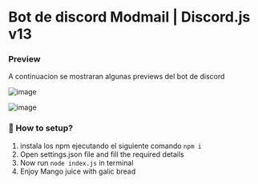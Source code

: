 # Bot de discord Modmail | Discord.js v13

### Preview
A continuacion se mostraran algunas previews del bot de discord

![image](https://user-images.githubusercontent.com/89801655/189752814-616bd136-824f-4479-9932-cb292746cac0.png)

![image](https://user-images.githubusercontent.com/89801655/189752892-85a7c27c-9ec7-4610-ba31-9c399332cbe5.png)


### 🤔 How to setup?
1. instala los npm ejecutando el siguiente comando `npm i`
2. Open settings.json file and fill the required details
3. Now run `node index.js` in terminal
4. Enjoy Mango juice with galic bread

